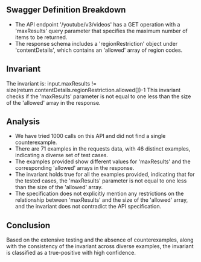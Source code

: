 ## Swagger Definition Breakdown
- The API endpoint '/youtube/v3/videos' has a GET operation with a 'maxResults' query parameter that specifies the maximum number of items to be returned.
- The response schema includes a 'regionRestriction' object under 'contentDetails', which contains an 'allowed' array of region codes.

## Invariant
The invariant is: input.maxResults != size(return.contentDetails.regionRestriction.allowed[])-1
This invariant checks if the 'maxResults' parameter is not equal to one less than the size of the 'allowed' array in the response.

## Analysis
- We have tried 1000 calls on this API and did not find a single counterexample.
- There are 71 examples in the requests data, with 46 distinct examples, indicating a diverse set of test cases.
- The examples provided show different values for 'maxResults' and the corresponding 'allowed' arrays in the response.
- The invariant holds true for all the examples provided, indicating that for the tested cases, the 'maxResults' parameter is not equal to one less than the size of the 'allowed' array.
- The specification does not explicitly mention any restrictions on the relationship between 'maxResults' and the size of the 'allowed' array, and the invariant does not contradict the API specification.

## Conclusion
Based on the extensive testing and the absence of counterexamples, along with the consistency of the invariant across diverse examples, the invariant is classified as a true-positive with high confidence.

